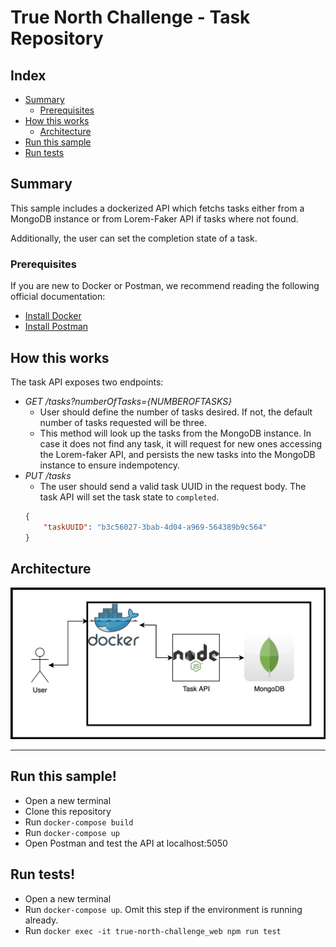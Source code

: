 # True North Challenge - Task Repository

## Index

- [Summary](#summary)
  - [Prerequisites](#prerequisites)
- [How this works](#how-this-works)
    - [Architecture](#architecture)
- [Run this sample](#run-this-sample)
- [Run tests](#run-tests)

## Summary

This sample includes a dockerized API which fetchs tasks either from a MongoDB instance or from Lorem-Faker API if tasks where not found.

Additionally, the user can set the completion state of a task.

### Prerequisites

If you are new to Docker or Postman, we recommend reading the following official documentation:

- [Install Docker](https://www.docker.com/products/docker-desktop)
- [Install Postman](https://www.postman.com/downloads/)

## How this works

The task API exposes two endpoints:
- *GET /tasks?numberOfTasks={NUMBEROFTASKS}*
    - User should define the number of tasks desired. If not, the default number of tasks requested will be three.
    - This method will look up the tasks from the MongoDB instance. In case it does not find any task, it will request for new ones accessing the Lorem-faker API, and persists the new tasks into the MongoDB instance to ensure indempotency.
- *PUT /tasks*
    - The user should send a valid task UUID in the request body. The task API will set the task state to `completed`.
    ``` json
    {
        "taskUUID": "b3c56027-3bab-4d04-a969-564389b9c564"
    }
    ```

## Architecture

![Diagram](./img/diagram.png)

---

## Run this sample!
- Open a new terminal
- Clone this repository
- Run `docker-compose build`
- Run `docker-compose up`
- Open Postman and test the API at localhost:5050

## Run tests!
- Open a new terminal
- Run `docker-compose up`. Omit this step if the environment is running already.
- Run `docker exec -it true-north-challenge_web npm run test`

